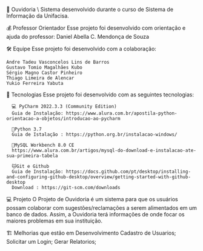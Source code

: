 📣 Ouvidoria
    \ Sistema desenvolvido durante o curso de Sistema de Informação da Unifacisa.

💰 Professor Orientador
    Esse projeto foi desenvolvido com orientação e ajuda do professor:
    Daniel Abella C. Mendonça de Souza

🛠️ Equipe
    Esse projeto foi desenvolvido com a colaboração:

    Andre Tadeu Vasconcelos Lins de Barros
    Gustavo Tomio Magalhães Kubo
    Sérgio Magno Castor Pinheiro
    Thiago Limeira de Alencar
    Yukio Ferreira Yabuta 

🚀 Tecnologias
    Esse projeto foi desenvolvido com as seguintes tecnologias:

      💻 PyCharm 2022.3.3 (Community Edition)
      Guia de Instalação: https://www.alura.com.br/apostila-python-orientacao-a-objetos/introducao-ao-pycharm
  
      🐍Python 3.7
      Guia de Istalação : https://python.org.br/instalacao-windows/

      🐬MySQL Workbench 8.0 CE
      https://www.alura.com.br/artigos/mysql-do-download-e-instalacao-ate-sua-primeira-tabela

      🐱Git e Github
      Guia de Instalação: https://docs.github.com/pt/desktop/installing-and-configuring-github-desktop/overview/getting-started-with-github-desktop
      Download : https://git-scm.com/downloads

💻 Projeto
    O Projeto de Ouvidoria é um sistema para que os usuários possam colaborar com sugestões/reclamações a serem alimentados em um banco de dados. 
    Assim, a Ouvidoria terá informações de onde focar os maiores problemas em sua instituição.

🏗 Melhorias que estão em Desenvolvimento
    Cadastro de Usuarios;
    Solicitar um Login;
    Gerar Relatorios;
    
    

